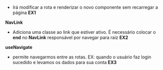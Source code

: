 * Irá modificar a rota e renderizar o novo componente sem recarregar a página
__EX1__

**NavLink**
* Adiciona uma classe ao link que estiver ativo. É necessário colocar o __end__ no __NavLink__ responsável por navegar para raiz
__EX2__

**useNavigate**
* permite navegarmos entre as rotas. EX: quando o usuário faz login sucedido e levamos os dados para sua conta
__EX3__